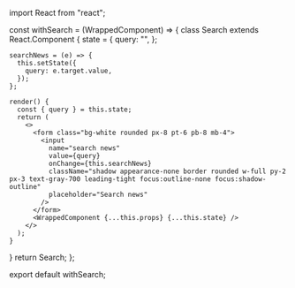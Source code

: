 import React from "react";

const withSearch = (WrappedComponent) => {
  class Search extends React.Component {
    state = {
      query: "",
    };

    searchNews = (e) => {
      this.setState({
        query: e.target.value,
      });
    };

    render() {
      const { query } = this.state;
      return (
        <>
          <form class="bg-white rounded px-8 pt-6 pb-8 mb-4">
            <input
              name="search news"
              value={query}
              onChange={this.searchNews}
              className="shadow appearance-none border rounded w-full py-2 px-3 text-gray-700 leading-tight focus:outline-none focus:shadow-outline"
              placeholder="Search news"
            />
          </form>
          <WrappedComponent {...this.props} {...this.state} />
        </>
      );
    }
  }
  return Search;
};

export default withSearch;
